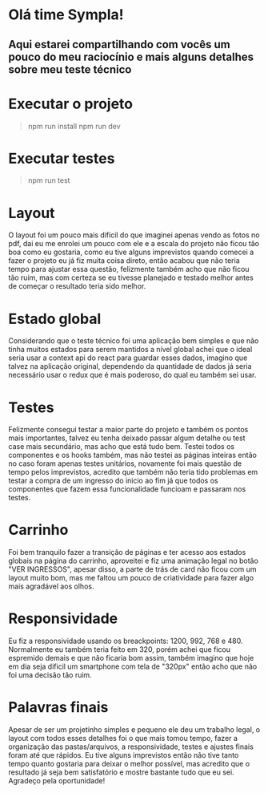 # Olá time Sympla!
## Aqui estarei compartilhando com vocês um pouco do meu raciocínio e mais alguns detalhes sobre meu teste técnico

# Executar o projeto

> npm run install
> npm run dev

# Executar testes

> npm run test

# Layout
O layout foi um pouco mais difícil do que imaginei apenas vendo as fotos no pdf, dai eu me enrolei um pouco com ele e a escala
do projeto não ficou tão boa como eu gostaria, como eu tive alguns imprevistos quando comecei a fazer o projeto eu já fiz muita
coisa direto, então acabou que não teria tempo para ajustar essa questão, felizmente também acho que não ficou tão ruim, mas
com certeza se eu tivesse planejado e testado melhor antes de começar o resultado teria sido melhor.

# Estado global
Considerando que o teste técnico foi uma aplicação bem simples e que não tinha muitos estados para serem mantidos a nível global
achei que o ideal seria usar a context api do react para guardar esses dados, imagino que talvez na aplicação original,
dependendo da quantidade de dados já seria necessário usar o redux que é mais poderoso, do qual eu também sei usar.

# Testes
Felizmente consegui testar a maior parte do projeto e também os pontos mais importantes, talvez eu tenha deixado passar algum detalhe
ou test case mais secundário, mas acho que está tudo bem. Testei todos os componentes e os hooks também, mas não testei as páginas inteiras
então no caso foram apenas testes unitários, novamente foi mais questão de tempo pelos imprevistos, acredito que também não teria tido problemas
em testar a compra de um ingresso do inicio ao fim já que todos os componentes que fazem essa funcionalidade funcioam e passaram nos testes.

# Carrinho
Foi bem tranquilo fazer a transição de páginas e ter acesso aos estados globais na página do carrinho, aproveitei e fiz
uma animação legal no botão "VER INGRESSOS", apesar disso, a parte de trás de card não ficou com um layout muito bom,
mas me faltou um pouco de criatividade para fazer algo mais agradável aos olhos.

# Responsividade
Eu fiz a responsividade usando os breackpoints: 1200, 992, 768 e 480. Normalmente eu também teria feito em 320, porém achei
que ficou espremido demais e que não ficaria bom assim, também imagino que hoje em dia seja dificil um smartphone com tela
de "320px" então acho que não foi uma decisão tão ruim.

# Palavras finais
Apesar de ser um projetinho simples e pequeno ele deu um trabalho legal, o layout com todos esses detalhes foi o que mais
tomou tempo, fazer a organização das pastas/arquivos, a responsividade, testes e ajustes finais foram até que rápidos.
Eu tive alguns imprevistos então não tive tanto tempo quanto gostaria para deixar o melhor possível, mas acredito que
o resultado já seja bem satisfatório e mostre bastante tudo que eu sei. Agradeço pela oportunidade!